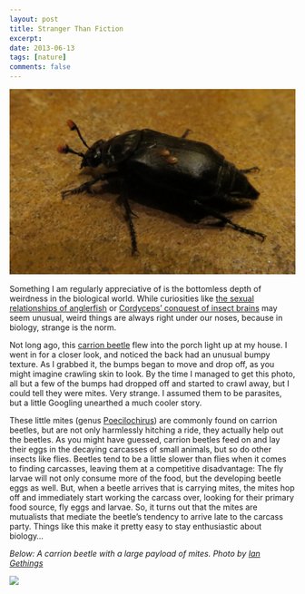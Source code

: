 ```yaml
---
layout: post
title: Stranger Than Fiction
excerpt: 
date: 2013-06-13
tags: [nature]
comments: false
---
```

![beetle with mites](/images/img_6953-copy-beetle-mites.jpg)

Something I am regularly appreciative of is the bottomless depth of weirdness in the biological world. While curiosities like [the sexual relationships of anglerfish](https://en.wikipedia.org/wiki/Anglerfish#Reproduction) or [Cordyceps’ conquest of insect brains](https://www.youtube.com/watch?v=XuKjBIBBAL8) may seem unusual, weird things are always right under our noses, because in biology, strange is the norm.

Not long ago, this [carrion beetle](https://en.wikipedia.org/wiki/Silphidae) flew into the porch light up at my house. I went in for a closer look, and noticed the back had an unusual bumpy texture. As I grabbed it, the bumps began to move and drop off, as you might imagine crawling skin to look. By the time I managed to get this photo, all but a few of the bumps had dropped off and started to crawl away, but I could tell they were mites. Very strange. I assumed them to be parasites, but a little Googling unearthed a much cooler story.

These little mites (genus [Poecilochirus](https://en.wikipedia.org/wiki/Poecilochirus)) are commonly found on carrion beetles, but are not only harmlessly hitching a ride, they actually help out the beetles. As you might have guessed, carrion beetles feed on and lay their eggs in the decaying carcasses of small animals, but so do other insects like flies. Beetles tend to be a little slower than flies when it comes to finding carcasses, leaving them at a competitive disadvantage: The fly larvae will not only consume more of the food, but the developing beetle eggs as well. But, when a beetle arrives that is carrying mites, the mites hop off and immediately start working the carcass over, looking for their primary food source, fly eggs and larvae. So, it turns out that the mites are mutualists that mediate the beetle’s tendency to arrive late to the carcass party. Things like this make it pretty easy to stay enthusiastic about biology…

*Below: A carrion beetle with a large payload of mites. Photo by [Ian Gethings](https://www.flickr.com/photos/gethings/7551796348/)*

![](https://i1.wp.com/farm9.staticflickr.com/8160/7551796348_46fd9e91da_c.jpg)



